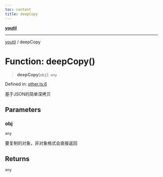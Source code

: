 ```yaml
---
toc: content
title: deepCopy
---
```

[**youtil**](../README.md)

***

[youtil](../globals.md) / deepCopy

# Function: deepCopy()

> **deepCopy**(`obj`): `any`

Defined in: [other.ts:6](https://github.com/sxei/youtil/blob/e9b34c64623618e698ab667bad1efa38ce987ab1/src/other.ts#L6)

基于JSON的简单深拷贝

## Parameters

### obj

`any`

要复制的对象，非对象格式会直接返回

## Returns

`any`
